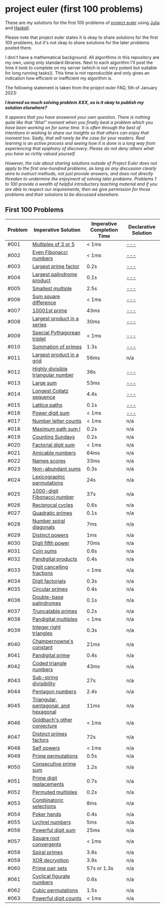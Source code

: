 # project euler (first 100 problems)

These are my solutions for the first 100 problems of [project euler](https://projecteuler.net) using [Julia](https://julialang.org/) and [Haskell](https://www.haskell.org/).

Please note that project euler states it is okay to share solutions for the first 100 problems, but it's not okay to share solutions for the later problems posted there.

I don't have a mathematical background. All algorithms in this repository are my own, using only standard libraries. Next to each algorithm I'll post the time it took to complete on my server (which is not very potent but suitable for long running tasks)). This time is not reproducible and only gives an indication how efficient or inefficient my algorithm is.

The following statement is taken from the project euler FAQ, 5th of January 2023:

***I learned so much solving problem XXX, so is it okay to publish my solution elsewhere?***

*It appears that you have answered your own question. There is nothing quite like that "Aha!" moment when you finally beat a problem which you have been working on for some time. It is often through the best of intentions in wishing to share our insights so that others can enjoy that moment too. Sadly, that will rarely be the case for your readers. Real learning is an active process and seeing how it is done is a long way from experiencing that epiphany of discovery. Please do not deny others what you have so richly valued yourself.*

*However, the rule about sharing solutions outside of Project Euler does not apply to the first one-hundred problems, as long as any discussion clearly aims to instruct methods, not just provide answers, and does not directly threaten to undermine the enjoyment of solving later problems. Problems 1 to 100 provide a wealth of helpful introductory teaching material and if you are able to respect our requirements, then we give permission for those problems and their solutions to be discussed elsewhere.*

## First 100 Problems

| Problem | Imperative Solution | Imperative Completion Time | Declarative Solution |
| --- | --- | --- | --- |
| #001 | [Multiples of 3 or 5](solutions-julia/001.jl) | < 1ms | [---](solutions-haskell/001.hs) | 
| #002 | [Even Fibonacci numbers](solutions-julia/002.jl) | < 1ms | [---](solutions-haskell/002.hs) |
| #003 | [Largest prime factor](solutions-julia/003.jl) | 0.2s | [---](solutions-haskell/003.hs) |
| #004 | [Largest palindrome product](solutions-julia/004.jl) | 0.1s | [---](solutions-haskell/004.hs) |
| #005 | [Smallest multiple](solutions-julia/005.jl) | 2.5s | [---](solutions-haskell/005.hs) |
| #006 | [Sum square difference](solutions-julia/006.jl) | < 1ms | [---](solutions-haskell/006.hs) |
| #007 | [10001st prime](solutions-julia/007.jl) | 43ms | [---](solutions-haskell/007.hs) |
| #008 | [Largest product in a series](solutions-julia/008.jl) | 30ms | [---](solutions-haskell/008.hs) |
| #009 | [Special Pythagorean triplet](solutions-julia/009.jl) | < 1ms | [---](solutions-haskell/009.hs) |
| #010 | [Summation of primes](solutions-julia/010.jl) | 1.3s | [---](solutions-haskell/010.hs) |
| #011 | [Largest product in a grid](solutions-julia/011.jl) | 56ms | n/a |
| #012 | [Highly divisible triangular number](solutions-julia/012.jl) | 36s | [---](solutions-haskell/012.hs) |
| #013 | [Large sum](solutions-julia/013.jl) | 53ms | [---](solutions-haskell/013.hs) |
| #014 | [Longest Collatz sequence](solutions-julia/014.jl) | 4.4s | [---](solutions-haskell/014.hs) |
| #015 | [Lattice paths](solutions-julia/015.jl) | 0.1s | [---](solutions-haskell/015.hs) |
| #016 | [Power digit sum](solutions-julia/016.jl) | < 1ms | [---](solutions-haskell/016.hs) |
| #017 | [Number letter counts](solutions-julia/017.jl) | < 1ms | n/a |
| #018 | [Maximum path sum I](solutions-julia/018.jl) | 0.2s | n/a |
| #019 | [Counting Sundays](solutions-julia/019.jl) | 0.2s | n/a |
| #020 | [Factorial digit sum](solutions-julia/020.jl) | < 1ms | n/a |
| #021 | [Amicable numbers](solutions-julia/021.jl) | 64ms | n/a |
| #022 | [Names scores](solutions-julia/022.jl) | 33ms | n/a |
| #023 | [Non-abundant sums](solutions-julia/023.jl) | 0.3s | n/a |
| #024 | [Lexicographic permutations](solutions-julia/024.jl) | 24s | n/a |
| #025 | [1000-digit Fibonacci number](solutions-julia/025.jl) | 37s | n/a |
| #026 | [Reciprocal cycles](solutions-julia/026.jl) | 0.6s | n/a |
| #027 | [Quadratic primes](solutions-julia/027.jl) | 0.1s | n/a |
| #028 | [Number spiral diagonals](solutions-julia/028.jl) | 7ms | n/a |
| #029 | [Distinct powers](solutions-julia/029.jl) | 1ms | n/a |
| #030 | [Digit fifth power](solutions-julia/030.jl) | 70ms | n/a |
| #031 | [Coin sums](solutions-julia/031.jl) | 0.6s | n/a |
| #032 | [Pandigital products](solutions-julia/032.jl) | 0.4s | n/a |
| #033 | [Digit cancelling fractions](solutions-julia/033.jl) | < 1ms | n/a |
| #034 | [Digit factorials](solutions-julia/034.jl) | 0.3s | n/a |
| #035 | [Circular primes](solutions-julia/035.jl) | 0.4s | n/a |
| #036 | [Double-base palindromes](solutions-julia/036.jl) | 0.1s | n/a |
| #037 | [Truncatable primes](solutions-julia/037.jl) | 0.2s | n/a |
| #038 | [Pandigital multiples](solutions-julia/038.jl) | < 1ms | n/a |
| #039 | [Integer right triangles](solutions-julia/039.jl) | 0.3s | n/a |
| #040 | [Champernowne's constant](solutions-julia/040.jl) | 21ms | n/a |
| #041 | [Pandigital prime](solutions-julia/041.jl) | 0.4s | n/a |
| #042 | [Coded triangle numbers](solutions-julia/042.jl) | 43ms | n/a |
| #043 | [Sub-string divisibility](solutions-julia/043.jl) | 27s | n/a |
| #044 | [Pentagon numbers](solutions-julia/044.jl) | 2.4s | n/a |
| #045 | [Triangular, pentagonal, and hexagonal](solutions-julia/045.jl) | 11ms | n/a |
| #046 | [Goldbach's other conjecture](solutions-julia/046.jl) | < 1ms | n/a |
| #047 | [Distinct primes factors](solutions-julia/047.jl) | 72s | n/a |
| #048 | [Self powers](solutions-julia/048.jl) | < 1ms | n/a |
| #049 | [Prime permutations](solutions-julia/049.jl) | 0.5s | n/a |
| #050 | [Consecutive prime sum](solutions-julia/050.jl) | 1.2s | n/a |
| #051 | [Prime digit replacements](solutions-julia/051.jl) | 0.7s | n/a |
| #052 | [Permuted multiples](solutions-julia/052.jl) | 0.2s | n/a |
| #053 | [Combinatoric selections](solutions-julia/053.jl) | 8ms | n/a |
| #054 | [Poker hands](solutions-julia/054.jl) | 0.4s | n/a |
| #055 | [Lychrel numbers](solutions-julia/055.jl) | 5ms | n/a |
| #056 | [Powerful digit sum](solutions-julia/056.jl) | 25ms | n/a |
| #057 | [Square root convergents](solutions-julia/057.jl) | < 1ms | n/a |
| #058 | [Spiral primes](solutions-julia/058.jl) | 3.8s | n/a |
| #059 | [XOR decryption](solutions-julia/059.jl) | 3.9s | n/a |
| #060 | [Prime pair sets](solutions-julia/060.jl) | 57s or 1.3s | n/a |
| #061 | [Cyclical figurate numbers](solutions-julia/061.jl) | 0.6s | n/a |
| #062 | [Cubic permutations](solutions-julia/062.jl) | 1.5s | n/a |
| #063 | [Powerful digit counts](solutions-julia/063.jl) | < 1ms | n/a |

